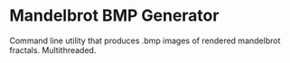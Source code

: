 # Mandelbrot BMP Generator

Command line utility that produces .bmp images of rendered mandelbrot fractals. Multithreaded.
